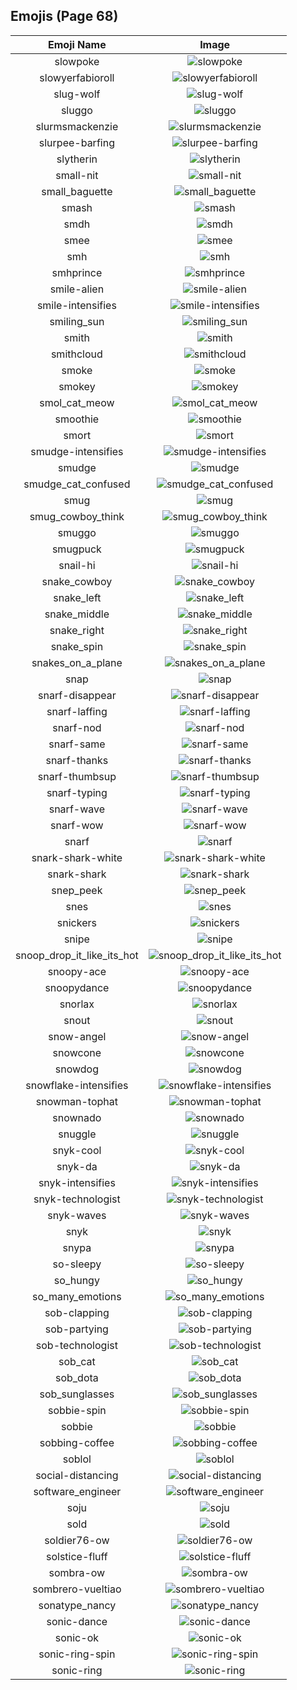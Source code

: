 
  ## Emojis (Page 68)
  |Emoji Name|Image|
  | :-: | :-: |
  |slowpoke| ![slowpoke](/emojis/hashicorp/slowpoke.jpg)|
  |slowyerfabioroll| ![slowyerfabioroll](/emojis/hashicorp/slowyerfabioroll.gif)|
  |slug-wolf| ![slug-wolf](/emojis/hashicorp/slug-wolf.png)|
  |sluggo| ![sluggo](/emojis/hashicorp/sluggo.png)|
  |slurmsmackenzie| ![slurmsmackenzie](/emojis/hashicorp/slurmsmackenzie.png)|
  |slurpee-barfing| ![slurpee-barfing](/emojis/hashicorp/slurpee-barfing.png)|
  |slytherin| ![slytherin](/emojis/hashicorp/slytherin.png)|
  |small-nit| ![small-nit](/emojis/hashicorp/small-nit.png)|
  |small_baguette| ![small_baguette](/emojis/hashicorp/small_baguette.png)|
  |smash| ![smash](/emojis/hashicorp/smash.png)|
  |smdh| ![smdh](/emojis/hashicorp/smdh.gif)|
  |smee| ![smee](/emojis/hashicorp/smee.jpg)|
  |smh| ![smh](/emojis/hashicorp/smh.gif)|
  |smhprince| ![smhprince](/emojis/hashicorp/smhprince.gif)|
  |smile-alien| ![smile-alien](/emojis/hashicorp/smile-alien.png)|
  |smile-intensifies| ![smile-intensifies](/emojis/hashicorp/smile-intensifies.gif)|
  |smiling_sun| ![smiling_sun](/emojis/hashicorp/smiling_sun.gif)|
  |smith| ![smith](/emojis/hashicorp/smith.gif)|
  |smithcloud| ![smithcloud](/emojis/hashicorp/smithcloud.gif)|
  |smoke| ![smoke](/emojis/hashicorp/smoke.gif)|
  |smokey| ![smokey](/emojis/hashicorp/smokey.png)|
  |smol_cat_meow| ![smol_cat_meow](/emojis/hashicorp/smol_cat_meow.gif)|
  |smoothie| ![smoothie](/emojis/hashicorp/smoothie.png)|
  |smort| ![smort](/emojis/hashicorp/smort.jpg)|
  |smudge-intensifies| ![smudge-intensifies](/emojis/hashicorp/smudge-intensifies.gif)|
  |smudge| ![smudge](/emojis/hashicorp/smudge.png)|
  |smudge_cat_confused| ![smudge_cat_confused](/emojis/hashicorp/smudge_cat_confused.png)|
  |smug| ![smug](/emojis/hashicorp/smug.gif)|
  |smug_cowboy_think| ![smug_cowboy_think](/emojis/hashicorp/smug_cowboy_think.png)|
  |smuggo| ![smuggo](/emojis/hashicorp/smuggo.gif)|
  |smugpuck| ![smugpuck](/emojis/hashicorp/smugpuck.png)|
  |snail-hi| ![snail-hi](/emojis/hashicorp/snail-hi.png)|
  |snake_cowboy| ![snake_cowboy](/emojis/hashicorp/snake_cowboy.png)|
  |snake_left| ![snake_left](/emojis/hashicorp/snake_left.png)|
  |snake_middle| ![snake_middle](/emojis/hashicorp/snake_middle.png)|
  |snake_right| ![snake_right](/emojis/hashicorp/snake_right.png)|
  |snake_spin| ![snake_spin](/emojis/hashicorp/snake_spin.gif)|
  |snakes_on_a_plane| ![snakes_on_a_plane](/emojis/hashicorp/snakes_on_a_plane.png)|
  |snap| ![snap](/emojis/hashicorp/snap.gif)|
  |snarf-disappear| ![snarf-disappear](/emojis/hashicorp/snarf-disappear.png)|
  |snarf-laffing| ![snarf-laffing](/emojis/hashicorp/snarf-laffing.png)|
  |snarf-nod| ![snarf-nod](/emojis/hashicorp/snarf-nod.png)|
  |snarf-same| ![snarf-same](/emojis/hashicorp/snarf-same.png)|
  |snarf-thanks| ![snarf-thanks](/emojis/hashicorp/snarf-thanks.png)|
  |snarf-thumbsup| ![snarf-thumbsup](/emojis/hashicorp/snarf-thumbsup.png)|
  |snarf-typing| ![snarf-typing](/emojis/hashicorp/snarf-typing.png)|
  |snarf-wave| ![snarf-wave](/emojis/hashicorp/snarf-wave.png)|
  |snarf-wow| ![snarf-wow](/emojis/hashicorp/snarf-wow.png)|
  |snarf| ![snarf](/emojis/hashicorp/snarf.png)|
  |snark-shark-white| ![snark-shark-white](/emojis/hashicorp/snark-shark-white.gif)|
  |snark-shark| ![snark-shark](/emojis/hashicorp/snark-shark.gif)|
  |snep_peek| ![snep_peek](/emojis/hashicorp/snep_peek.png)|
  |snes| ![snes](/emojis/hashicorp/snes.png)|
  |snickers| ![snickers](/emojis/hashicorp/snickers.png)|
  |snipe| ![snipe](/emojis/hashicorp/snipe.gif)|
  |snoop_drop_it_like_its_hot| ![snoop_drop_it_like_its_hot](/emojis/hashicorp/snoop_drop_it_like_its_hot.gif)|
  |snoopy-ace| ![snoopy-ace](/emojis/hashicorp/snoopy-ace.png)|
  |snoopydance| ![snoopydance](/emojis/hashicorp/snoopydance.gif)|
  |snorlax| ![snorlax](/emojis/hashicorp/snorlax.gif)|
  |snout| ![snout](/emojis/hashicorp/snout.png)|
  |snow-angel| ![snow-angel](/emojis/hashicorp/snow-angel.gif)|
  |snowcone| ![snowcone](/emojis/hashicorp/snowcone.png)|
  |snowdog| ![snowdog](/emojis/hashicorp/snowdog.png)|
  |snowflake-intensifies| ![snowflake-intensifies](/emojis/hashicorp/snowflake-intensifies.gif)|
  |snowman-tophat| ![snowman-tophat](/emojis/hashicorp/snowman-tophat.gif)|
  |snownado| ![snownado](/emojis/hashicorp/snownado.png)|
  |snuggle| ![snuggle](/emojis/hashicorp/snuggle.png)|
  |snyk-cool| ![snyk-cool](/emojis/hashicorp/snyk-cool.png)|
  |snyk-da| ![snyk-da](/emojis/hashicorp/snyk-da.png)|
  |snyk-intensifies| ![snyk-intensifies](/emojis/hashicorp/snyk-intensifies.gif)|
  |snyk-technologist| ![snyk-technologist](/emojis/hashicorp/snyk-technologist.png)|
  |snyk-waves| ![snyk-waves](/emojis/hashicorp/snyk-waves.gif)|
  |snyk| ![snyk](/emojis/hashicorp/snyk.png)|
  |snypa| ![snypa](/emojis/hashicorp/snypa.gif)|
  |so-sleepy| ![so-sleepy](/emojis/hashicorp/so-sleepy.gif)|
  |so_hungy| ![so_hungy](/emojis/hashicorp/so_hungy.png)|
  |so_many_emotions| ![so_many_emotions](/emojis/hashicorp/so_many_emotions.gif)|
  |sob-clapping| ![sob-clapping](/emojis/hashicorp/sob-clapping.gif)|
  |sob-partying| ![sob-partying](/emojis/hashicorp/sob-partying.png)|
  |sob-technologist| ![sob-technologist](/emojis/hashicorp/sob-technologist.png)|
  |sob_cat| ![sob_cat](/emojis/hashicorp/sob_cat.png)|
  |sob_dota| ![sob_dota](/emojis/hashicorp/sob_dota.gif)|
  |sob_sunglasses| ![sob_sunglasses](/emojis/hashicorp/sob_sunglasses.png)|
  |sobbie-spin| ![sobbie-spin](/emojis/hashicorp/sobbie-spin.gif)|
  |sobbie| ![sobbie](/emojis/hashicorp/sobbie.png)|
  |sobbing-coffee| ![sobbing-coffee](/emojis/hashicorp/sobbing-coffee.png)|
  |soblol| ![soblol](/emojis/hashicorp/soblol.png)|
  |social-distancing| ![social-distancing](/emojis/hashicorp/social-distancing.png)|
  |software_engineer| ![software_engineer](/emojis/hashicorp/software_engineer.png)|
  |soju| ![soju](/emojis/hashicorp/soju.png)|
  |sold| ![sold](/emojis/hashicorp/sold.png)|
  |soldier76-ow| ![soldier76-ow](/emojis/hashicorp/soldier76-ow.png)|
  |solstice-fluff| ![solstice-fluff](/emojis/hashicorp/solstice-fluff.png)|
  |sombra-ow| ![sombra-ow](/emojis/hashicorp/sombra-ow.png)|
  |sombrero-vueltiao| ![sombrero-vueltiao](/emojis/hashicorp/sombrero-vueltiao.png)|
  |sonatype_nancy| ![sonatype_nancy](/emojis/hashicorp/sonatype_nancy.png)|
  |sonic-dance| ![sonic-dance](/emojis/hashicorp/sonic-dance.gif)|
  |sonic-ok| ![sonic-ok](/emojis/hashicorp/sonic-ok.png)|
  |sonic-ring-spin| ![sonic-ring-spin](/emojis/hashicorp/sonic-ring-spin.gif)|
  |sonic-ring| ![sonic-ring](/emojis/hashicorp/sonic-ring.png)|
  